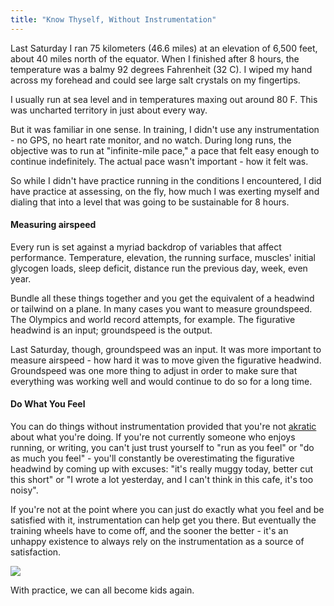 ```yaml
---
title: "Know Thyself, Without Instrumentation"
---
```

Last Saturday I ran 75 kilometers (46.6 miles) at an elevation of 6,500 feet, about 40 miles north of the equator. When I finished after 8 hours, the temperature was a balmy 92 degrees Fahrenheit (32 C). I wiped my hand across my forehead and could see large salt crystals on my fingertips.

I usually run at sea level and in temperatures maxing out around 80 F. This was uncharted territory in just about every way.

But it was familiar in one sense. In training, I didn't use any instrumentation - no GPS, no heart rate monitor, and no watch. During long runs, the objective was to run at "infinite-mile pace," a pace that felt easy enough to continue indefinitely. The actual pace wasn't important - how it felt was.

So while I didn't have practice running in the conditions I encountered, I did have practice at assessing, on the fly, how much I was exerting myself and dialing that into a level that was going to be sustainable for 8 hours.

#### Measuring airspeed

Every run is set against a myriad backdrop of variables that affect performance. Temperature, elevation, the running surface, muscles' initial glycogen loads, sleep deficit, distance run the previous day, week, even year.

Bundle all these things together and you get the equivalent of a headwind or tailwind on a plane. In many cases you want to measure groundspeed. The Olympics and world record attempts, for example. The figurative headwind is an input; groundspeed is the output.

Last Saturday, though, groundspeed was an input. It was more important to measure airspeed - how hard it was to move given the figurative headwind. Groundspeed was one more thing to adjust in order to make sure that everything was working well and would continue to do so for a long time.

#### Do What You Feel

You can do things without instrumentation provided that you're not [akratic](http://blog.beeminder.com/akrasia/) about what you're doing. If you're not currently someone who enjoys running, or writing, you can't just trust yourself to "run as you feel" or "do as much you feel" - you'll constantly be overestimating the figurative headwind by coming up with excuses: "it's really muggy today, better cut this short" or "I wrote a lot yesterday, and I can't think in this cafe, it's too noisy".

If you're not at the point where you can just do exactly what you feel and be satisfied with it, instrumentation can help get you there. But eventually the training wheels have to come off, and the sooner the better - it's an unhappy existence to always rely on the instrumentation as a source of satisfaction.

![](http://assets.amuniversal.com/f0bac974250a102d94d7001438c0f03b)

With practice, we can all become kids again.
